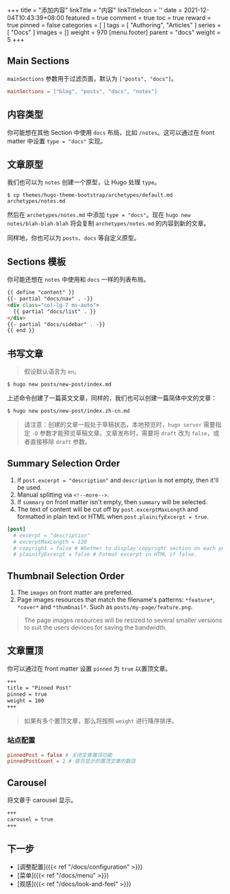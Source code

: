 +++
title = "添加内容"
linkTitle = "内容"
linkTitleIcon = '<i class="fas fa-newspaper fa-fw"></i>'
date = 2021-12-04T10:43:39+08:00
featured = true
comment = true
toc = true
reward = true
pinned = false
categories = [
]
tags = [
  "Authoring",
  "Articles"
]
series = [
  "Docs"
]
images = []
weight = 970
[menu.footer]
  parent = "docs"
  weight = 5
+++

## Main Sections

`mainSections` 参数用于过滤页面，默认为 `["posts", "docs"]`。

```toml {title="config/_default/params.toml"}
mainSections = ["blog", "posts", "docs", "notes"]
```

## 内容类型

你可能想在其他 Section 中使用 `docs` 布局，比如 `/notes`。这可以通过在 front matter 中设置 `type = "docs"` 实现。 

## 文章原型

我们也可以为 `notes` 创建一个原型，让 Hugo 处理 `type`。

```shell
$ cp themes/hugo-theme-bootstrap/archetypes/default.md archetypes/notes.md
```

然后在 `archetypes/notes.md` 中添加 `type = "docs"`。现在 `hugo new notes/blah-blah-blah` 将会复制 `archetypes/notes.md` 的内容到新的文章。

同样地，你也可以为 `posts`、`docs` 等自定义原型。

## Sections 模板

你可能还想在 `notes` 中使用和 `docs` 一样的列表布局。

```html {title="layouts/notes/list.html"}
{{ define "content" }}
{{- partial "docs/nav" . -}}
<div class="col-lg-7 ms-auto">
  {{ partial "docs/list" . }}
</div>
{{- partial "docs/sidebar" . -}}
{{ end }}
```

## 书写文章

> 假设默认语言为 `en`。

```shell
$ hugo new posts/new-post/index.md
```

上述命令创建了一篇英文文章，同样的，我们也可以创建一篇简体中文的文章：

```shell
$ hugo new posts/new-post/index.zh-cn.md
```

> 请注意：创建的文章一般处于草稿状态，本地预览时，`hugo server` 需要指定 `-D` 参数才能预览草稿文章。文章发布时，需要将 `draft` 改为 `false`，或者直接移除 `draft` 参数。

## Summary Selection Order

1. If `post.excerpt = "description"` and `description` is not empty, then it'll be used.
1. Manual splitting via <code>&lt;!--more--&gt;</code>.
1. If `summary` on front matter isn't empty, then `summary` will be selected.
1. The text of content will be cut off by `post.excerptMaxLength` and formatted in plain text or HTML when `post.plainifyExcerpt = true`.

```toml {title="config/_default/params.toml"}
[post]
  # excerpt = "description"
  # excerptMaxLength = 120
  # copyright = false # Whether to display copyright section on each post.
  # plainifyExcerpt = false # Format excerpt in HTML if false.
```

## Thumbnail Selection Order

1. The `images` on front matter are preferred.
1. Page images resources that match the filename's patterns: `*feature*`, `*cover*` and `*thumbnail*`. Such as `posts/my-page/feature.png`.

> The page images resources will be resized to several smaller versions to suit the users devices for saving the bandwidth.

## 文章置顶

你可以通过在 front matter 设置 `pinned` 为 `true` 以置顶文章。

```markdown
+++
title = "Pinned Post"
pinned = true
weight = 100
+++
```

> 如果有多个置顶文章，那么将按照 `weight` 进行降序排序。

### 站点配置

```toml {title="config/_default/params.toml"}
pinnedPost = false # 关闭文章置顶功能
pinnedPostCount = 2 # 首页显示的置顶文章的数目
```

## Carousel

将文章于 carousel 显示。

```markdown
+++
carousel = true
+++
```

## 下一步

- [调整配置]({{< ref "/docs/configuration" >}})
- [菜单]({{< ref "/docs/menu" >}})
- [观感]({{< ref "/docs/look-and-feel" >}})
